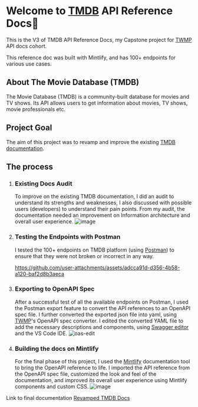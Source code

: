 # Welcome to [TMDB](https://www.themoviedb.org/) API Reference Docs👋
This is the V3 of TMDB API Reference Docs, my Capstone project for [TWMP](https://technicalwritingmp.com/) API docs cohort.

This reference doc was built with Mintlify, and has 100+ endpoints for various use cases.

## About The Movie Database (TMDB)
   The Movie Database (TMDB) is a community-built database for movies and TV shows. Its API allows users to get information about movies, TV shows, movie professionals etc.

## Project Goal
   The aim of this project was to revamp and improve the existing [TMDB documentation](https://developer.themoviedb.org/docs/getting-started).

## The process

1. ### Existing Docs Audit
   To improve on the existing TMDB documentation, I did an audit to understand its strengths and weaknesses, I also discussed with possible users (developers) to understand their pain points. From my audit, the documentation needed an improvement on Information architecture and overall user experience.
   ![image](https://github.com/user-attachments/assets/b0912734-3ba0-4b2e-85a1-d781c3b7d0dd)


2. ### Testing the Endpoints with Postman
   I tested the 100+ endpoints on TMDB platform (using [Postman](postman.com)) to ensure that they were not broken or incorrect in any way.

   https://github.com/user-attachments/assets/adcca91d-d356-4b58-a120-baf2d8b3aeca


3. ### Exporting to OpenAPI Spec
   After a successful test of all the available endpoints on Postman, I used the Postman export feature to convert the API references to an OpenAPI spec file. I further converted the exported json file into yaml, using [TWMP](https://technicalwritingmp.com/)'s OpenAPI spec converter. I edited the converted YAML file to add the necessary descriptions and components, using [Swagger editor](https://editor.swagger.io/) and the VS Code IDE.
   ![oas-edit](https://github.com/user-attachments/assets/1eae03c1-3964-4de9-8ced-3b148479ba7c)



4. ### Building the docs on Mintlify
   For the final phase of this project, I used the [Mintlify](https://mintlify.com/) documentation tool to bring the OpenAPI reference to life. I imported the API reference from the OpenAPI spec file, customized the look and feel of the documentation, and improved its overall user experience using Mintlify components and custom CSS.
   ![image](https://github.com/user-attachments/assets/0d360eab-3857-40ae-9c67-b4d87ccf0f41)



Link to final documentation
[Revamped TMDB Docs](https://devliz.mintlify.app/introduction)





